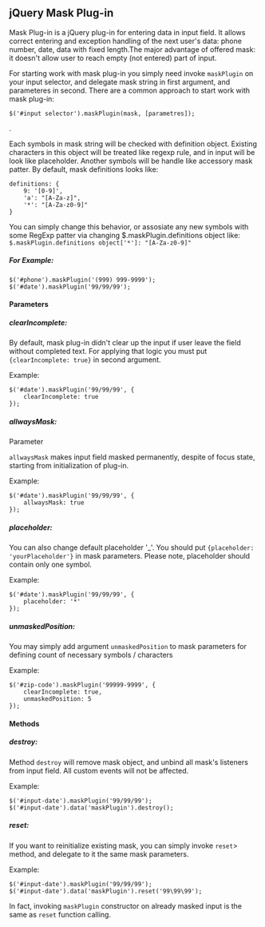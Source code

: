<h2> jQuery Mask Plug-in </h2>

<p>Mask Plug-in is a jQuery plug-in for entering data in input field. It allows correct entering and exception handling of the next user's data: phone number, date, data with fixed length.The major advantage of offered mask: it doesn't allow user to reach empty (not entered) part of input.</p>

<p>For starting work with mask plug-in you simply need invoke <code>maskPlugin</code> on your input selector, and delegate mask string in
first argument, and parameteres in second. There are a common approach to start work with mask plug-in:
<pre><code>$('#input selector').maskPlugin(mask, [parametres]);</code></pre>.</p> 
<p>Each symbols in mask string will be checked with definition object. Existing characters in this object will be treated like regexp rule, and in input will be look like placeholder. Another symbols will be handle like accessory mask patter. By default, mask definitions looks like:</p>
<code>definitions: {
    9: '[0-9]',
    'a': "[A-Za-z]",
    '*': "[A-Za-z0-9]"
}</code>
<p>You can simply change this behavior, or assosiate any new symbols with some RegExp patter via changing $.maskPlugin.definitions object like:  <code>$.maskPlugin.definitions object['*']: "[A-Za-z0-9]"</code>
</p>
<h5>For Example:</h5> 
<pre><code>$('#phone').maskPlugin('(999) 999-9999');
$('#date').maskPlugin('99/99/99');
</code></pre>
<h4>Parameters</h4>

<h5>clearIncomplete:</h5>
<p>By default, mask plug-in didn't clear up the input if user leave the field without completed text. For applying that logic you 
must put <code>{clearIncomplete: true}</code> in second argument.</p> 
<p>Example:</p>
<pre><code>$('#date').maskPlugin('99/99/99', {
	clearIncomplete: true
});</code></pre>


<h5>allwaysMask:</h5>
Parameter <p><code>allwaysMask</code> makes input field masked permanently, despite of focus state, starting from initialization of plug-in.</p> 
<p>Example:</p>
<pre><code>$('#date').maskPlugin('99/99/99', {
	allwaysMask: true
});</code></pre>
<h5>placeholder:</h5>
<p>You can also change default placeholder '_'. You should put <code>{placeholder: 'yourPlaceholder'}</code> in mask parameters. Please note, placeholder should contain only one symbol.</p> 
<p>Example:</p
<pre><code>$('#date').maskPlugin('99/99/99', {
	placeholder: '*'
});</code></pre>

<h5>unmaskedPosition:</h5>
<p>You may simply add argument <code>unmaskedPosition</code> to mask parameters for defining count of necessary symbols / characters</p> 
<p>Example:</p>
<pre><code>$('#zip-code').maskPlugin('99999-9999', {
	clearIncomplete: true,
	unmaskedPosition: 5
});</code></pre>

<h4>Methods</h4>

<h5>destroy:</h5>
<p>Method <code>destroy</code> will remove mask object, and unbind all mask's listeners from input field. All custom events will not be affected.</p> 
<p>Example:</p>
<pre><code>$('#input-date').maskPlugin('99/99/99');
$('#input-date').data('maskPlugin').destroy();</code></pre>

<h5>reset:</h5>
<p>If you want to reinitialize existing mask, you can simply invoke <code>reset</code>> method, and delegate to it the same mask parameters.</p> 
<p>Example:</p>
<pre><code>$('#input-date').maskPlugin('99/99/99');
$('#input-date').data('maskPlugin').reset('99\99\99');
</code></pre>
<p> In fact, invoking <code>maskPlugin</code> constructor on already masked input is the same as <code>reset</code> function calling.</p>
